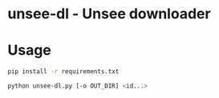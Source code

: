 # unsee-dl - Unsee downloader

# Usage

```sh
pip install -r requirements.txt

python unsee-dl.py [-o OUT_DIR] <id...>
```
